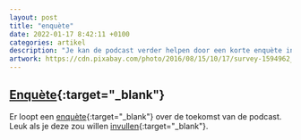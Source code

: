 ```yaml
---
layout: post
title: "enquète"
date: 2022-01-17 8:42:11 +0100
categories: artikel
description: "Je kan de podcast verder helpen door een korte enquète in te vullen. Je inbreng wordt sterk gewaardeerd."
artwork: https://cdn.pixabay.com/photo/2016/08/15/10/17/survey-1594962_960_720.jpg
---
```

## [Enquète](https://docs.google.com/forms/d/1zyjgTTT8xxz15LECucCNDQGfM75Ymu_Y4_wGYD-RTOA/edit){:target="_blank"}
Er loopt een [enquète](https://docs.google.com/forms/d/1zyjgTTT8xxz15LECucCNDQGfM75Ymu_Y4_wGYD-RTOA/edit){:target="_blank"} over de toekomst van de podcast. Leuk als je deze zou willen [invullen](https://docs.google.com/forms/d/1zyjgTTT8xxz15LECucCNDQGfM75Ymu_Y4_wGYD-RTOA/edit){:target="_blank"}.

<!--  You’ll find this post in your `_posts` directory. Go ahead and edit it and re-build the site to see your changes. You can rebuild the site in many different ways, but the most common way is to run `jekyll serve`, which launches a web server and auto-regenerates your site when a file is updated.

Jekyll requires blog post files to be named according to the following format:
Welkom op de nieuwe website van Geschiedenis van België.
Alle hulp is welkom, je vindt de code op Github


`YEAR-MONTH-DAY-title.MARKUP`

Where `YEAR` is a four-digit number, `MONTH` and `DAY` are both two-digit numbers, and `MARKUP` is the file extension representing the format used in the file. After that, include the necessary front matter. Take a look at the source for this post to get an idea about how it works.

Jekyll also offers powerful support for code snippets:

{% highlight ruby %}
def print_hi(name)
  puts "Hi, #{name}"
end
print_hi('Tom')
#=> prints 'Hi, Tom' to STDOUT.
{% endhighlight %}

Check out the [Jekyll docs][jekyll-docs] for more info on how to get the most out of Jekyll. File all bugs/feature requests at [Jekyll’s GitHub repo][jekyll-gh]. If you have questions, you can ask them on [Jekyll Talk][jekyll-talk].

[jekyll-docs]: https://jekyllrb.com/docs/home
[jekyll-gh]:   https://github.com/jekyll/jekyll
[jekyll-talk]: https://talk.jekyllrb.com/ -->
